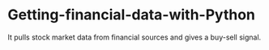 # Getting-financial-data-with-Python
It pulls stock market data from financial sources and gives a buy-sell signal.
